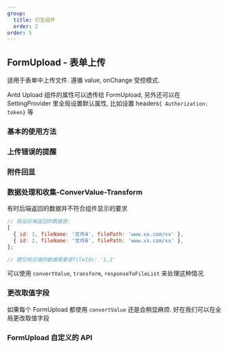 ```yaml
---
group:
  title: 衍生组件
  order: 2
order: 5
---
```


## FormUpload - 表单上传

适用于表单中上传文件. 遵循 value, onChange 受控模式.

Antd Upload 组件的属性可以透传给 FormUpload, 另外还可以在 SettingProvider 里全局设置默认属性, 比如设置 headers`{ Authorization: token}` 等

### 基本的使用方法

<code src="./basic/index.tsx"></code>

### 上传错误的提醒

<code src="./errorHandle/index.tsx"></code>

### 附件回显

<code src="./show/index.tsx"></code>

### 数据处理和收集-ConverValue-Transform

有时后端返回的数据并不符合组件显示的要求

```js
// 假设后端返回的数据是:
[
  { id: 1, fileName: '文件A', filePath: 'www.xx.com/xx' },
  { id: 2, fileName: '文件B', filePath: 'www.xx.com/xx' },
];

// 提交给后端的数据需要是fileIds: '1,2'
```

可以使用 `convertValue`, `transform`, `responseToFileList` 来处理这种情况.

<code src="./dataSubmit/index.tsx"></code>

### 更改取值字段

如果每个 FormUpload 都使用 `convertValue` 还是会稍显麻烦. 好在我们可以在全局更改取值字段

<code src="./changeKey/index.tsx"></code>

### FormUpload 自定义的 API

<API exports='["Self"]' hideTitle src="../../../src/FormUpload/index.tsx"></API>
